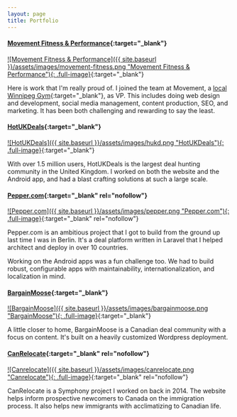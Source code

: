 ```yaml
---
layout: page
title: Portfolio
---
```


#### [Movement Fitness & Performance][move]{:target="_blank"}
[![Movement Fitness & Performance]({{ site.baseurl }}/assets/images/movement-fitness.png "Movement Fitness & Performance"){: .full-image}][move]{:target="_blank"}

Here is work that I'm really proud of. I joined the team at Movement, a [local Winnipeg Gym][move]{:target="_blank"}, as VP. This includes doing web design and development, social media management, content production, SEO, and marketing. It has been both challenging and rewarding to say the least.

#### [HotUKDeals][hukd]{:target="_blank"}
[![HotUKDeals]({{ site.baseurl }}/assets/images/hukd.png "HotUKDeals"){: .full-image}][hukd]{:target="_blank"}

With over 1.5 million users, HotUKDeals is the largest deal hunting community in the United Kingdom. I worked on both the website and the Android app, and had a blast crafting solutions at such a large scale.

#### [Pepper.com][pepper]{:target="_blank" rel="nofollow"}
[![Pepper.com]({{ site.baseurl }}/assets/images/pepper.png "Pepper.com"){: .full-image}][pepper]{:target="_blank" rel="nofollow"}

Pepper.com is an ambitious project that I got to build from the ground up last time I was in Berlin. It's a deal platform written in Laravel that I helped architect and deploy in over 10 countries.

Working on the Android apps was a fun challenge too. We had to build robust, configurable apps with maintainability, internationalization, and localization in mind.

#### [BargainMoose][bm]{:target="_blank"}
[![BargainMoose]({{ site.baseurl }}/assets/images/bargainmoose.png "BargainMoose"){: .full-image}][bm]{:target="_blank"}

A little closer to home, BargainMoose is a Canadian deal community with a focus on content. It's built on a heavily customized Wordpress deployment.

#### [CanRelocate][cr]{:target="_blank" rel="nofollow"}
[![Canrelocate]({{ site.baseurl }}/assets/images/canrelocate.png "Canrelocate"){: .full-image}][cr]{:target="_blank" rel="nofollow"}

CanRelocate is a Symphony project I worked on back in 2014. The website helps inform prospective newcomers to Canada on the immigration process. It also helps new immigrants with acclimatizing to Canadian life.

[hukd]: //play.google.com/store/apps/details?id=com.tippingcanoe.hukd
[pepper]: //pepper.com
[bm]: //play.google.com/store/apps/details?id=com.tippingcanoe.bargainmoose
[cr]: //canrelocate.com
[move]: //movementfp.ca